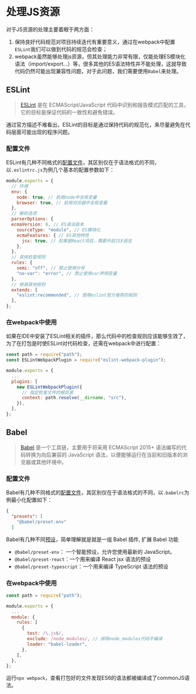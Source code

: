 # 处理JS资源

对于JS资源的处理主要着眼于两方面：

1. 保持良好代码规范对项目持续迭代有重要意义，通过在webpack中配置`ESLint`我们可以做到代码的规范会检查；
2. webpack虽然能够处理js资源，但其处理能力非常有限，仅能处理ES模块化语法（import/export...）等，很多其他的ES语法特性并不能处理，这就导致代码仍然可能出现兼容性问题，对于此问题，我们需要使用`Babel`来处理。



## ESLint

> [ESLint](https://eslint.org/) 是在 ECMAScript/JavaScript 代码中识别和报告模式匹配的工具，它的目标是保证代码的一致性和避免错误。

通过官方描述不难看出，ESLint的目标是通过保持代码的规范化，来尽量避免在代码层面可能出现的程序问题。

### 配置文件

ESLint有几种不同格式的[配置文件](https://eslint.org/docs/latest/user-guide/configuring/configuration-files)，其区别仅在于语法格式的不同，以`.eslintrc.js`为例几个基本的配置参数如下：

```javascript
module.exports = {
  // 环境
  env: {
    node: true, // 启用node中全局变量
    browser: true, // 启用浏览器中全局变量
  },
  // 解析选项
  parserOptions: {
  ecmaVersion: 6, // ES语法版本
    sourceType: "module", // ES模块化
    ecmaFeatures: { // ES其他特性
      jsx: true, // 如果是React项目，需要开启JSX语法
    },
  },
  // 具体检查规则
  rules: {
    semi: "off", // 禁止使用分号
    "no-var": "error", // 禁止使用var声明变量
  },
  // 继承其他规则
  extends: [
    "eslint:recommended", // 使用eslint官方推荐的规则
  ],
};
```

### 在webpack中使用

如果在IDE中安装了ESLint相关的插件，那么代码中的检查规则应该能够生效了，为了在打包是时使ESLint对代码检查，还需在webpack中进行配置：

```javascript
const path = require("path");
const ESLintWebpackPlugin = require("eslint-webpack-plugin");

module.exports = {
  ...
  plugins: [
    new ESLintWebpackPlugin({
      // 指定检查文件的根目录
      context: path.resolve(__dirname, "src"),
    }),
  ],
};
```



## Babel

> [Babel](https://babeljs.io/) 是一个工具链，主要用于将采用 ECMAScript 2015+ 语法编写的代码转换为向后兼容的 JavaScript 语法，以便能够运行在当前和旧版本的浏览器或其他环境中。

### 配置文件

Babel有几种不同格式的[配置文件](https://babeljs.io/docs/en/config-files)，其区别仅在于语法格式的不同，以`.babelrc`为例最小化配置如下：

```json
{
  "presets": [
    "@babel/preset-env"
  ]

```

Babel有几种不同[预设](https://babeljs.io/docs/en/babel-preset-env)，简单理解就是就是一组 Babel 插件, 扩展 Babel 功能

- `@babel/preset-env`： 一个智能预设，允许您使用最新的 JavaScript。
- `@babel/preset-react`：一个用来编译 React jsx 语法的预设
- `@babel/preset-typescript`：一个用来编译 TypeScript 语法的预设

### 在webpack中使用

```javascript
const path = require("path");

module.exports = {
  ...
  module: {
    rules: [
      {
        test: /\.js$/,
        exclude: /node_modules/, // 排除node_modules代码不编译
        loader: "babel-loader",
      },
    ],
  },
};
```

运行`npx webpack`，查看打包好的文件发现ES6的语法都被编译成了commonJS语法。